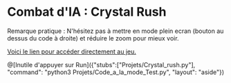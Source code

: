 # Combat d'IA : Crystal Rush

Remarque pratique : N'hésitez pas à mettre en mode plein ecran (bouton au dessus du code à droite) et réduire le zoom pour mieux voir.

[Voici le lien pour accéder directement au jeu.](https://www.codingame.com/multiplayer/bot-programming/crystal-rush)


@[Inutile d'appuyer sur Run]({"stubs":["Projets/Crystal_rush.py"], "command": "python3 Projets/Code_a_la_mode_Test.py", "layout": "aside"})
